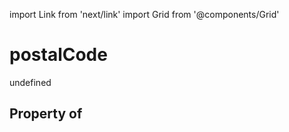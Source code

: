 import Link from 'next/link'
import Grid from '@components/Grid'

# postalCode

undefined

## Property of



